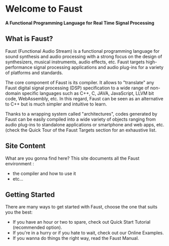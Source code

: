 # Welcome to Faust
**A Functional Programming Language for Real Time Signal Processing**

## What is Faust?

Faust (Functional Audio Stream) is a functional programming language for sound synthesis and audio processing with a strong focus on the design of synthesizers, musical instruments, audio effects, etc. Faust targets high-performance signal processing applications and audio plug-ins for a variety of platforms and standards.

The core component of Faust is its compiler. It allows to "translate" any Faust digital signal processing (DSP) specification to a wide range of non-domain specific languages such as C++, C, JAVA, JavaScript, LLVM bit code, WebAssembly, etc. In this regard, Faust can be seen as an alternative to C++ but is much simpler and intuitive to learn.

Thanks to a wrapping system called "architectures", codes generated by Faust can be easily compiled into a wide variety of objects ranging from audio plug-ins to standalone applications or smartphone and web apps, etc. (check the Quick Tour of the Faust Targets section for an exhaustive list.

## Site Content
What are you gonna find here?
This site documents all the Faust environment : 

- the compiler and how to use it
- etc...

## Getting Started
There are many ways to get started with Faust, choose the one that suits you the best:

- If you have an hour or two to spare, check out Quick Start Tutorial (recommended option).
- If you're in a hurry or if you hate to wait, check out our Online Examples.
- If you wanna do things the right way, read the Faust Manual.